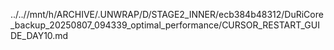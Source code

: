 ../..//mnt/h/ARCHIVE/.UNWRAP/D/STAGE2_INNER/ecb384b48312/DuRiCore_backup_20250807_094339_optimal_performance/CURSOR_RESTART_GUIDE_DAY10.md